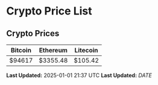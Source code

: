 # Crypto Price List

## Crypto Prices
| Bitcoin | Ethereum | Litecoin |
| ------- | -------- | -------- |
| $94617 | $3355.48 | $105.42 |
**Last Updated:** 2025-01-01 21:37 UTC
**Last Updated:** $DATE$
